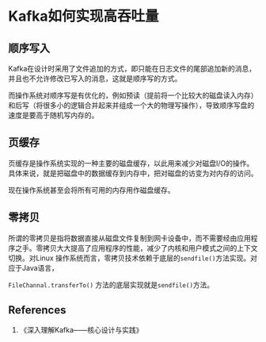 # Kafka如何实现高吞吐量

## 顺序写入

Kafka在设计时采用了文件追加的方式，即只能在日志文件的尾部追加新的消息，并且也不允许修改已写入的消息，这就是顺序写的方式。

而操作系统对顺序写是有优化的，例如预读（提前将一个比较大的磁盘读入内存）和后写（将很多小的逻辑合并起来并组成一个大的物理写操作），导致顺序写盘的速度是要高于随机写内存的。

## 页缓存

页缓存是操作系统实现的一种主要的磁盘缓存，以此用来减少对磁盘I/O的操作。具体来说，就是把磁盘中的数据缓存到内存中，把对磁盘的访变为对内存的访问。

现在操作系统甚至会将所有可用的内存用作磁盘缓存。

## 零拷贝

所谓的零拷贝是指将数据直接从磁盘文件复制到网卡设备中，而不需要经由应用程序之手。零拷贝大大提高了应用程序的性能，减少了内核和用户模式之间的上下文切换。对Linux 操作系统而言，零拷贝技术依赖于底层的`sendfile()`方法实现。对应于Java语言，

`FileChannal.transferTo()` 方法的底层实现就是`sendfile()`方法。

## References

1. 《深入理解Kafka——核心设计与实践》